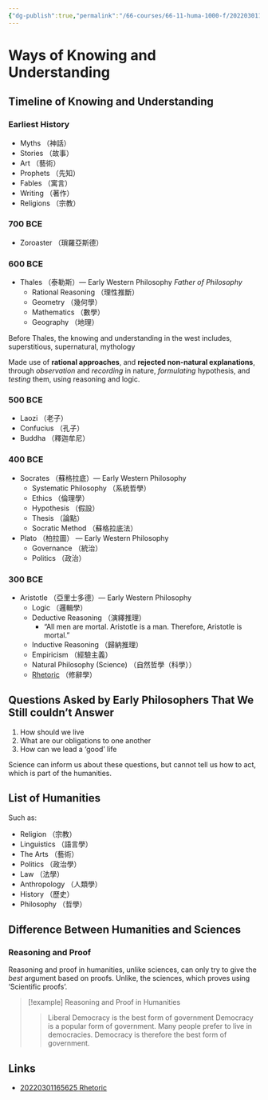 ```yaml
---
{"dg-publish":true,"permalink":"/66-courses/66-11-huma-1000-f/20220301161018-ways-of-knowing-and-understanding/","dgHomeLink":true,"dgPassFrontmatter":false}
---
```



# Ways of Knowing and Understanding

## Timeline of Knowing and Understanding

### Earliest History

- Myths （神話）
- Stories （故事）
- Art （藝術）
- Prophets （先知）
- Fables （寓言）
- Writing （著作）
- Religions （宗教）

### 700 BCE

- Zoroaster （瑣羅亞斯德）

### 600 BCE

- Thales （泰勒斯）— Early Western Philosophy _Father of Philosophy_
  - Rational Reasoning （理性推斷）
  - Geometry （幾何學）
  - Mathematics （數學）
  - Geography （地理）

Before Thales, the knowing and understanding in the west includes, superstitious, supernatural, mythology

Made use of **rational approaches**, and **rejected non-natural explanations**, through _observation_ and _recording_ in nature, _formulating_ hypothesis, and _testing_ them, using reasoning and logic.

### 500 BCE

- Laozi （老子）
- Confucius （孔子）
- Buddha （釋迦牟尼）

### 400 BCE

- Socrates （蘇格拉底）— Early Western Philosophy
  - Systematic Philosophy （系統哲學）
  - Ethics （倫理學）
  - Hypothesis （假設）
  - Thesis （論點）
  - Socratic Method （蘇格拉底法）
- Plato （柏拉圖） — Early Western Philosophy
  - Governance （統治）
  - Politics （政治）

### 300 BCE

- Aristotle （亞里士多德）— Early Western Philosophy
  - Logic （邏輯學）
  - Deductive Reasoning （演繹推理）
    - “All men are mortal. Aristotle is a man. Therefore, Aristotle is mortal.”
  - Inductive Reasoning （歸納推理）
  - Empiricism （經驗主義）
  - Natural Philosophy (Science) （自然哲學（科學））
  - [Rhetoric](20220301165625-Rhetoric.md) （修辭學）

## Questions Asked by Early Philosophers That We Still couldn’t Answer

1. How should we live
2. What are our obligations to one another
3. How can we lead a ‘good’ life

Science can inform us about these questions, but cannot tell us how to act, which is part of the humanities.

## List of Humanities

Such as:

- Religion （宗教）
- Linguistics （語言學）
- The Arts （藝術）
- Politics （政治學）
- Law （法學）
- Anthropology （人類學）
- History （歷史）
- Philosophy （哲學）

## Difference Between Humanities and Sciences

### Reasoning and Proof

Reasoning and proof in humanities, unlike sciences, can only try to give the _best_ argument based on proofs. Unlike, the sciences, which proves using ‘Scientific proofs’.

> [!example] Reasoning and Proof in Humanities
>
> > Liberal Democracy is the best form of government
> > Democracy is a popular form of government. Many people prefer to live in democracies. Democracy is therefore the best form of government.

## Links

- [20220301165625 Rhetoric](20220301165625%20Rhetoric.md)

